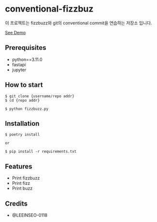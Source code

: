 # conventional-fizzbuz

이 프로젝트는 fizzbuzz와 git의 conventional commit을 연습하는 저장소 입니다.

[See Demo](https://www.google.com/)

## Prerequisites

- python==3.11.0
- fastapi
- jupyter

## How to start

```shell
$ git clone {username/repo addr}
$ cd {repo addr}

$ python fizzbuzz.py
```

## Installation

```shell
$ poetry install

or

$ pip install -r requirements.txt
```

## Features

- Print fizzbuzz
- Print fizz
- Print buzz

## Credits

- @LEEINSEO-0118
